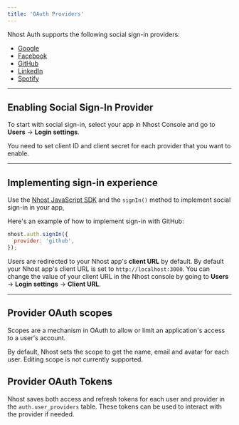 ```yaml
---
title: 'OAuth Providers'
---
```


Nhost Auth supports the following social sign-in providers:

- [Google](/platform/authentication/oauth-providers/google)
- [Facebook](/platform/authentication/oauth-providers/facebook)
- [GitHub](/platform/authentication/oauth-providers/github)
- [LinkedIn](/platform/authentication/oauth-providers/linkedin)
- [Spotify](/platform/authentication/oauth-providers/spotify)

---

## Enabling Social Sign-In Provider

To start with social sign-in, select your app in Nhost Console and go to **Users** → **Login settings**.

You need to set client ID and client secret for each provider that you want to enable.

---

## Implementing sign-in experience

Use the [Nhost JavaScript SDK](/reference/sdk/overview) and the `signIn()` method to implement social sign-in in your app,

Here's an example of how to implement sign-in with GitHub:

```js
nhost.auth.signIn({
  provider: 'github',
});
```

Users are redirected to your Nhost app's **client URL** by default. By default your Nhost app's client URL is set to `http://localhost:3000`. You can change the value of your client URL in the Nhost console by going to **Users** → **Login settings** → **Client URL**.

---

## Provider OAuth scopes

Scopes are a mechanism in OAuth to allow or limit an application's access to a user's account.

By default, Nhost sets the scope to get the name, email and avatar for each user. Editing scope is not currently supported.

## Provider OAuth Tokens

Nhost saves both access and refresh tokens for each user and provider in the `auth.user_providers` table. These tokens can be used to interact with the provider if needed.

